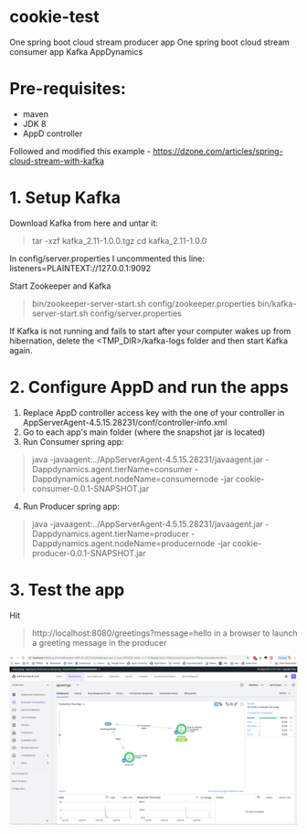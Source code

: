 # cookie-test
One spring boot cloud stream producer app
One spring boot cloud stream consumer app
Kafka
AppDynamics

# Pre-requisites:
- maven 
- JDK 8
- AppD controller

Followed and modified this example - https://dzone.com/articles/spring-cloud-stream-with-kafka



# 1. Setup Kafka
Download Kafka from here and untar it:
> tar -xzf kafka_2.11-1.0.0.tgz
> cd kafka_2.11-1.0.0

In config/server.properties I uncommented this line:
listeners=PLAINTEXT://127.0.0.1:9092

Start Zookeeper and Kafka

> bin/zookeeper-server-start.sh config/zookeeper.properties
> bin/kafka-server-start.sh config/server.properties

If Kafka is not running and fails to start after your computer wakes up from hibernation, delete the <TMP_DIR>/kafka-logs folder and then start Kafka again.

# 2. Configure AppD and run the apps
1. Replace AppD controller access key with the one of your controller in AppServerAgent-4.5.15.28231/conf/controller-info.xml
2. Go to each app's main folder (where the snapshot jar is located)
3. Run Consumer spring app:
> java -javaagent:../AppServerAgent-4.5.15.28231/javaagent.jar -Dappdynamics.agent.tierName=consumer -Dappdynamics.agent.nodeName=consumernode -jar cookie-consumer-0.0.1-SNAPSHOT.jar
4. Run Producer spring app:
> java -javaagent:../AppServerAgent-4.5.15.28231/javaagent.jar -Dappdynamics.agent.tierName=producer -Dappdynamics.agent.nodeName=producernode -jar cookie-producer-0.0.1-SNAPSHOT.jar

# 3. Test the app
Hit 
> http://localhost:8080/greetings?message=hello 
in a browser to launch a greeting message in the producer

![Image of result](https://github.com/erikwennerberg/cookie-test/raw/master/result.png)




